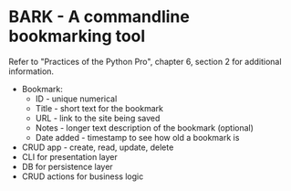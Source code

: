 # BARK - A commandline bookmarking tool

Refer to "Practices of the Python Pro", chapter 6, section 2 for additional information.

* Bookmark:
  * ID - unique numerical
  * Title - short text for the bookmark
  * URL - link to the site being saved
  * Notes - longer text description of the bookmark (optional)
  * Date added - timestamp to see how old a bookmark is
* CRUD app - create, read, update, delete
* CLI for presentation layer
* DB for persistence layer
* CRUD actions for business logic

